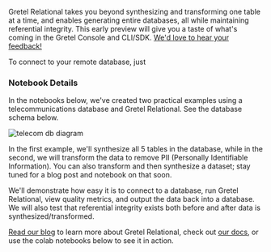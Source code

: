 Gretel Relational takes you beyond synthesizing and transforming one table at a time, and enables generating entire databases, all while maintaining referential integrity. This early preview will give you a taste of what's coming in the Gretel Console and CLI/SDK. [We'd love to hear your feedback!](https://dqq4jigtkl1.typeform.com/to/Gibb8awJ)

To connect to your remote database, just 

### Notebook Details

In the notebooks below, we've created two practical examples using a telecommunications database and Gretel Relational. See the database schema below.

![telecom db diagram](https://blueprints.gretel.cloud/use_cases/images/telecom-db-small.png "Telecom Database Diagram")

In the first example, we'll synthesize all 5 tables in the database, while in the second, we will transform the data to remove PII (Personally Identifiable Information). You can also transform and then synthesize a dataset; stay tuned for a blog post and notebook on that soon.

We'll demonstrate how easy it is to connect to a database, run Gretel Relational, view quality metrics, and output the data back into a database. We will also test that referential integrity exists both before and after data is synthesized/transformed.

[Read our blog](https://gretel.ai/blog/generate-synthetic-databases-with-gretel-relational) to learn more about Gretel Relational, check out [our docs](https://docs.gretel.ai/reference/relational), or use the colab notebooks below to see it in action. 
